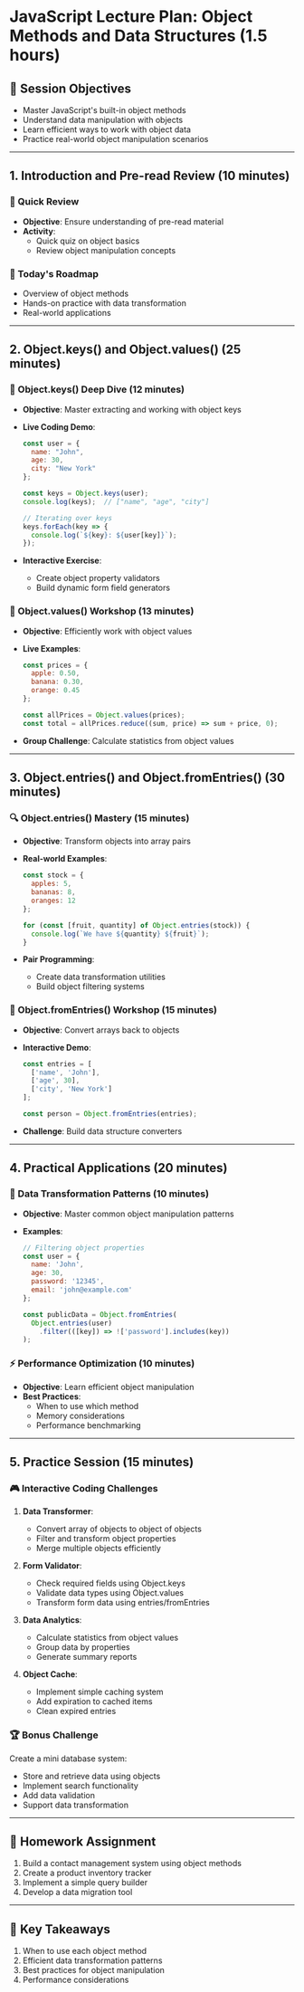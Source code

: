 # JavaScript Lecture Plan: Object Methods and Data Structures (1.5 hours)

## 🎯 Session Objectives

- Master JavaScript's built-in object methods
- Understand data manipulation with objects
- Learn efficient ways to work with object data
- Practice real-world object manipulation scenarios

---

## 1. Introduction and Pre-read Review (10 minutes)

### 🔄 Quick Review

- **Objective**: Ensure understanding of pre-read material
- **Activity**:
  - Quick quiz on object basics
  - Review object manipulation concepts

### 🌟 Today's Roadmap

- Overview of object methods
- Hands-on practice with data transformation
- Real-world applications

---

## 2. Object.keys() and Object.values() (25 minutes)

### 💫 Object.keys() Deep Dive (12 minutes)

- **Objective**: Master extracting and working with object keys
- **Live Coding Demo**:

  ```javascript
  const user = {
    name: "John",
    age: 30,
    city: "New York"
  };
  
  const keys = Object.keys(user);
  console.log(keys);  // ["name", "age", "city"]
  
  // Iterating over keys
  keys.forEach(key => {
    console.log(`${key}: ${user[key]}`);
  });
  ```

- **Interactive Exercise**:
  - Create object property validators
  - Build dynamic form field generators

### 🎯 Object.values() Workshop (13 minutes)

- **Objective**: Efficiently work with object values
- **Live Examples**:

  ```javascript
  const prices = {
    apple: 0.50,
    banana: 0.30,
    orange: 0.45
  };
  
  const allPrices = Object.values(prices);
  const total = allPrices.reduce((sum, price) => sum + price, 0);
  ```

- **Group Challenge**: Calculate statistics from object values

---

## 3. Object.entries() and Object.fromEntries() (30 minutes)

### 🔍 Object.entries() Mastery (15 minutes)

- **Objective**: Transform objects into array pairs
- **Real-world Examples**:

  ```javascript
  const stock = {
    apples: 5,
    bananas: 8,
    oranges: 12
  };
  
  for (const [fruit, quantity] of Object.entries(stock)) {
    console.log(`We have ${quantity} ${fruit}`);
  }
  ```

- **Pair Programming**:
  - Create data transformation utilities
  - Build object filtering systems

### 🔀 Object.fromEntries() Workshop (15 minutes)

- **Objective**: Convert arrays back to objects
- **Interactive Demo**:

  ```javascript
  const entries = [
    ['name', 'John'],
    ['age', 30],
    ['city', 'New York']
  ];
  
  const person = Object.fromEntries(entries);
  ```

- **Challenge**: Build data structure converters

---

## 4. Practical Applications (20 minutes)

### 🔄 Data Transformation Patterns (10 minutes)

- **Objective**: Master common object manipulation patterns
- **Examples**:

  ```javascript
  // Filtering object properties
  const user = {
    name: 'John',
    age: 30,
    password: '12345',
    email: 'john@example.com'
  };
  
  const publicData = Object.fromEntries(
    Object.entries(user)
      .filter(([key]) => !['password'].includes(key))
  );
  ```

### ⚡ Performance Optimization (10 minutes)

- **Objective**: Learn efficient object manipulation
- **Best Practices**:
  - When to use which method
  - Memory considerations
  - Performance benchmarking

---

## 5. Practice Session (15 minutes)

### 🎮 Interactive Coding Challenges

1. **Data Transformer**:
   - Convert array of objects to object of objects
   - Filter and transform object properties
   - Merge multiple objects efficiently

2. **Form Validator**:
   - Check required fields using Object.keys
   - Validate data types using Object.values
   - Transform form data using entries/fromEntries

3. **Data Analytics**:
   - Calculate statistics from object values
   - Group data by properties
   - Generate summary reports

4. **Object Cache**:
   - Implement simple caching system
   - Add expiration to cached items
   - Clean expired entries

### 🏆 Bonus Challenge

Create a mini database system:

- Store and retrieve data using objects
- Implement search functionality
- Add data validation
- Support data transformation

---

## 📝 Homework Assignment

1. Build a contact management system using object methods
2. Create a product inventory tracker
3. Implement a simple query builder
4. Develop a data migration tool

---

## 🎯 Key Takeaways

1. When to use each object method
2. Efficient data transformation patterns
3. Best practices for object manipulation
4. Performance considerations
